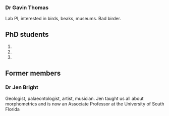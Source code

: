 ### Dr Gavin Thomas
Lab PI, interested in birds, beaks, museums. Bad birder.


## PhD students
1. 
2. 
3. 

## Former members 

### Dr Jen Bright
Geologist, palaeontologist, artist, musician. Jen taught us all about morphometrics and is now an Associate Professor at the University of South Florida

 